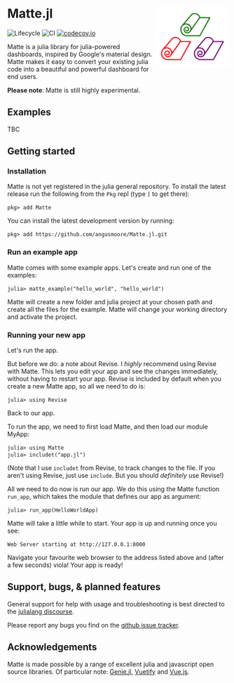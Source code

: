 # Matte.jl <a href='https://angusmoore.github.io/Matte.jl/'><img src='docs/src/assets/logo.png' align="right" height="140"/></a>

![Lifecycle](https://img.shields.io/badge/lifecycle-experimental-orange.svg)
![CI](https://github.com/angusmoore/Matte.jl/workflows/CI/badge.svg)
[![codecov.io](http://codecov.io/github/angusmoore/Matte.jl/coverage.svg?branch=master)](http://codecov.io/github/angusmoore/Matte.jl?branch=master)

Matte is a julia library for julia-powered dashboards, inspired by Google's material design.
Matte makes it easy to convert your existing julia code into a beautiful and powerful dashboard
for end users.

**Please note**: Matte is still highly experimental.

## Examples

TBC

## Getting started

### Installation

Matte is not yet registered in the julia general repository. To install the latest release
run the following from the `Pkg` repl (type `]` to get there):
```
pkg> add Matte
```

You can install the latest development version by running:
```
pkg> add https://github.com/angusmoore/Matte.jl.git
```

### Run an example app

Matte comes with some example apps. Let's create and run one of the examples:
```
julia> matte_example("hello_world", "hello_world")
```

Matte will create a new folder and julia project at your chosen path and create all the files
for the example. Matte will change your working directory and activate the project.

### Running your new app

Let's run the app.

But before we do: a note about Revise. I _highly_ recommend using Revise with Matte. This
lets you edit your app and see the changes immediately, without having to restart your app.
Revise is included by default when you create a new Matte app, so all we need to do is:
```
julia> using Revise
```

Back to our app.

To run the app, we need to first load Matte, and then load our module MyApp:
```
julia> using Matte
julia> includet("app.jl")
```
(Note that I use `includet` from Revise, to track changes to the file. If you aren't using
Revise, just use `include`. But you should *definitely* use Revise!)

All we need to do now is run our app. We do this using the Matte function `run_app`, which
takes the module that defines our app as argument:
```
julia> run_app(HelloWorldApp)
```

Matte will take a little while to start. Your app is up and running once you see:
```
Web Server starting at http://127.0.0.1:8000
```
Navigate your favourite web browser to the address listed above and (after a few seconds)
viola! Your app is ready!

## Support, bugs, & planned features

General support for help with usage and troubleshooting is best directed to the
[julialang discourse](https://discourse.julialang.org/).

Please report any bugs you find on the [github issue tracker](https://github.com/angusmoore/Matte.jl/issues).

## Acknowledgements

Matte is made possible by a range of excellent julia and javascript open source libraries. Of particular note: [Genie.jl](https://genieframework.github.io/Genie.jl/), [Vuetify](https://vuetifyjs.com/) and [Vue.js](https://vuejs.org/).
